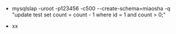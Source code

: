- mysqlslap -uroot -p123456 -c500 --create-schema=miaosha -q "update test set count = count - 1 where id = 1 and count > 0;"

- xx